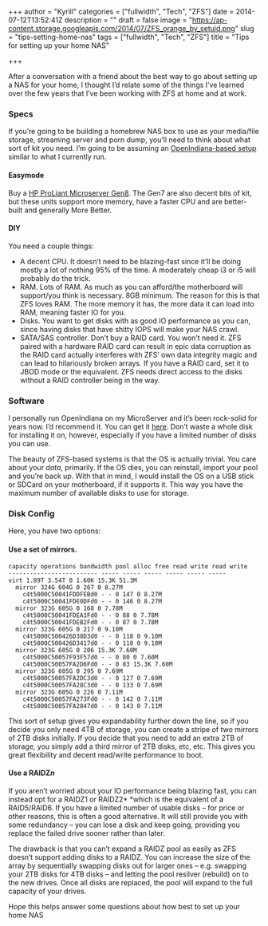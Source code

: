 +++
author = "Kyrill"
categories = ["fullwidth", "Tech", "ZFS"]
date = 2014-07-12T13:52:41Z
description = ""
draft = false
image = "https://ap-content.storage.googleapis.com/2014/07/ZFS_orange_by_setuid.png"
slug = "tips-setting-home-nas"
tags = ["fullwidth", "Tech", "ZFS"]
title = "Tips for setting up your home NAS"

+++


After a conversation with a friend about the best way to go about setting up a NAS for your home, I thought I’d relate some of the things I’ve learned over the few years that I’ve been working with ZFS at home and at work.

### Specs

If you’re going to be building a homebrew NAS box to use as your media/file storage, streaming server and porn dump, you’ll need to think about what sort of kit you need. I’m going to be assuming an [OpenIndiana-based setup](http://antisp.in/2012/05/hp-microserver-zfs-win/ "HP MicroServer + ZFS = Win") similar to what I currently run.

#### Easymode

Buy a [HP ProLiant Microserver Gen8](http://www.ebuyer.com/517761-hp-proliant-gen8-g2020t-microserver-712318-421). The Gen7 are also decent bits of kit, but these units support more memory, have a faster CPU and are better-built and generally More Better.

#### DIY

You need a couple things:

- A decent CPU. It doesn’t need to be blazing-fast since it’ll be doing mostly a lot of nothing 95% of the time. A moderately cheap i3 or i5 will probably do the trick.
- RAM. Lots of RAM. As much as you can afford/the motherboard will support/you think is necessary. 8GB minimum. The reason for this is that ZFS loves RAM. The more memory it has, the more data it can load into RAM, meaning faster IO for you.
- Disks. You want to get disks with as good IO performance as you can, since having disks that have shitty IOPS will make your NAS crawl.
- SATA/SAS controller. Don’t buy a RAID card. You won’t need it. ZFS paired with a hardware RAID card can result in epic data corruption as the RAID card actually interferes with ZFS’ own data integrity magic and can lead to hilariously broken arrays. If you have a RAID card, set it to JBOD mode or the equivalent. ZFS needs direct access to the disks without a RAID controller being in the way.

### Software

I personally run OpenIndiana on my MicroServer and it’s been rock-solid for years now. I’d recommend it. You can get it [here](http://openindiana.org/). Don’t waste a whole disk for installing it on, however, especially if you have a limited number of disks you can use.

The beauty of ZFS-based systems is that the OS is actually trivial. You care about your *data*, primarily. If the OS dies, you can reinstall, import your pool and you’re back up. With that in mind, I would install the OS on a USB stick or SDCard on your motherboard, if it supports it. This way you have the maximum number of available disks to use for storage.

### Disk Config

Here, you have two options:

#### Use a set of mirrors.
```
capacity operations bandwidth pool alloc free read write read write 
------------------------- ----- ----- ----- ----- ----- ----- 
virt 1.89T 3.54T 0 1.60K 15.3K 51.3M 
  mirror 324G 604G 0 267 0 8.27M 
    c4t5000C50041FDDFEBd0 - - 0 147 0 8.27M
    c4t5000C50041FDE0DFd0 - - 0 146 0 8.27M 
  mirror 323G 605G 0 168 0 7.78M
    c4t5000C50041FDEA1Fd0 - - 0 88 0 7.78M 
    c4t5000C50041FDEB2Fd0 - - 0 87 0 7.78M
  mirror 323G 605G 0 217 0 9.10M 
    c4t5000C500426D38D3d0 - - 0 118 0 9.10M
    c4t5000C500426D3417d0 - - 0 118 0 9.10M
  mirror 323G 605G 0 206 15.3K 7.60M
    c4t5000C50057F93F57d0 - - 0 80 0 7.60M 
    c4t5000C50057FA2D6Fd0 - - 0 83 15.3K 7.60M
  mirror 323G 605G 0 295 0 7.69M 
    c4t5000C50057FA2DC3d0 - - 0 127 0 7.69M
    c4t5000C50057FA28C3d0 - - 0 133 0 7.69M 
  mirror 323G 605G 0 226 0 7.11M
    c4t5000C50057FA273Fd0 - - 0 142 0 7.11M 
    c4t5000C50057FA2847d0 - - 0 143 0 7.11M
```
This sort of setup gives you expandability further down the line, so if you decide you only need 4TB of storage, you can create a stripe of two mirrors of 2TB disks initially. If you decide that you need to add an extra 2TB of storage, you simply add a third mirror of 2TB disks, etc, etc. This gives you great flexibility and decent read/write performance to boot.

#### Use a RAIDZ*n*

If you aren’t worried about your IO performance being blazing fast, you can instead opt for a RAIDZ1 or RAIDZ2* *which is the equivalent of a RAID5/RAID6. If you have a limited number of usable disks – for price or other reasons, this is often a good alternative. It will still provide you with some redundancy – you can lose a disk and keep going, providing you replace the failed drive sooner rather than later.

The drawback is that you can’t expand a RAIDZ pool as easily as ZFS doesn’t support adding disks to a RAIDZ. You can increase the size of the array by sequentially swapping disks out for larger ones – e.g. swapping your 2TB disks for 4TB disks – and letting the pool resilver (rebuild) on to the new drives. Once all disks are replaced, the pool will expand to the full capacity of your drives.

Hope this helps answer some questions about how best to set up your home NAS


